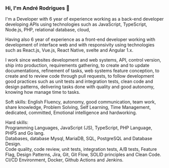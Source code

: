 ### Hi, I'm André Rodrigues 👋

I'm a Developer with 6 year of experience working as a back-end developer developing APIs using technologies such as JavaScript, TypeScript, Node.js, PHP, relational database, cloud,

Having also 6 year of experience as a front-end developer working with development of interface web and with responsivity using technologies such as React.js, Vue.js, React Native, svelte and Angular 1.x.

I work since websites development and web systems, API, control version, ship into production, requirements gathering, to create and to update documentations, refinement of tasks, web systems feature conception, to create and to review code through pull requests, to follow development good practices such as unit tests and integration tests, clean code and design patterns, delivering tasks done with quality and good autonomy, knowing how manage time to tasks.

Soft skills: English Fluency, autonomy, good communication, team work, share knowledge, Problem Solving, Self Learning, Time Management, dedicated, committed, Emotional intelligence and hardworking.

Hard skills:  
Programming Languages, JavaScript (JS), TypeScript, PHP Language, PHP5 and Go lang.  
Databases, database Mysql, MariaDB, SQL, PostgreSQL and Database Design.  
Code quality, code review, unit tests, integration tests, A/B tests, Feature Flag, Design Patterns, Jira, Git, Git Flow, SOLID principles and Clean Code.  
CI/CD Environment, Docker, Github Actions and Jenkins.

<!--
**androdri1998/androdri1998** is a ✨ _special_ ✨ repository because its `README.md` (this file) appears on your GitHub profile.

Here are some ideas to get you started:

- 🔭 I’m currently working on ...
- 🌱 I’m currently learning ...
- 👯 I’m looking to collaborate on ...
- 🤔 I’m looking for help with ...
- 💬 Ask me about ...
- 📫 How to reach me: ...
- 😄 Pronouns: ...
- ⚡ Fun fact: ...
-->
